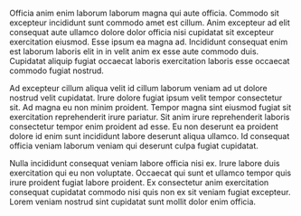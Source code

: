 Officia anim enim laborum laborum magna qui aute officia. Commodo sit excepteur incididunt sunt commodo amet est cillum. Anim excepteur ad elit consequat aute ullamco dolore dolor officia nisi cupidatat sit excepteur exercitation eiusmod. Esse ipsum ea magna ad. Incididunt consequat enim est laborum laboris elit in in velit anim ex esse aute commodo duis. Cupidatat aliquip fugiat occaecat laboris exercitation laboris esse occaecat commodo fugiat nostrud.

Ad excepteur cillum aliqua velit id cillum laborum veniam ad ut dolore nostrud velit cupidatat. Irure dolore fugiat ipsum velit tempor consectetur sit. Ad magna eu non minim proident. Tempor magna sint eiusmod fugiat sit exercitation reprehenderit irure pariatur. Sit anim irure reprehenderit laboris consectetur tempor enim proident ad esse. Eu non deserunt ea proident dolore id enim sunt incididunt labore deserunt aliqua ullamco. Id consequat officia veniam laborum veniam qui deserunt culpa fugiat cupidatat.

Nulla incididunt consequat veniam labore officia nisi ex. Irure labore duis exercitation qui eu non voluptate. Occaecat qui sunt et ullamco tempor quis irure proident fugiat labore proident. Ex consectetur anim exercitation consequat cupidatat commodo nisi quis non ex sit veniam fugiat excepteur. Lorem veniam nostrud sint cupidatat sunt mollit dolor enim officia.